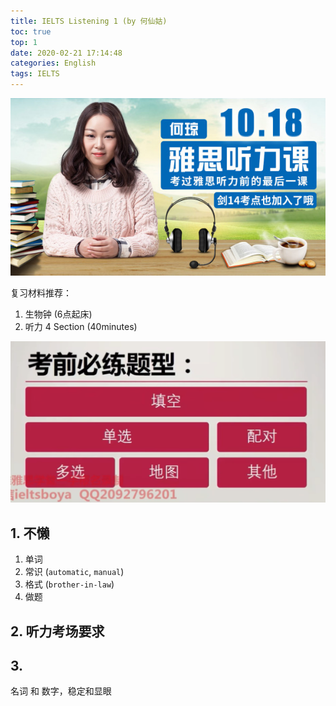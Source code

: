 ```yaml
---
title: IELTS Listening 1 (by 何仙姑)
toc: true
top: 1
date: 2020-02-21 17:14:48
categories: English
tags: IELTS
---
```


<img src="/images/IELTS/heqiong.jpeg" width="550" alt="Are you ready?"/>

<!-- more -->

复习材料推荐：

1. 生物钟 (6点起床)
2. 听力 4 Section (40minutes)

<img src="/images/IELTS/he-IELTS-2.png" width="550" alt="Are you ready?"/>

## 1. 不懒

 1. 单词
 2. 常识 (`automatic`, `manual`)
 3. 格式 (`brother-in-law`)
 4. 做题

## 2. 听力考场要求

## 3.

名词 和 数字，稳定和显眼 

